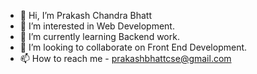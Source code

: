 - 👋 Hi, I’m Prakash Chandra Bhatt
- 👀 I’m interested in Web Development.
- 🌱 I’m currently learning Backend work.
- 💞️ I’m looking to collaborate on Front End Development.
- 📫 How to reach me - prakashbhattcse@gmail.com

<!---
Prakash013/Prakash013 is a ✨ special ✨ repository because its `README.md` (this file) appears on your GitHub profile.
You can click the Preview link to take a look at your changes.
--->
